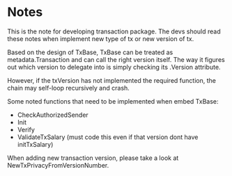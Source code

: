 # Notes

This is the note for developing transaction package. The devs should read these notes when implement new type of tx or new version of tx.

Based on the design of TxBase, TxBase can be treated as metadata.Transaction and can call the right version itself. The way it figures out which version to delegate into is simply checking its .Version attribute.

However, if the txVersion has not implemented the required function, the chain may self-loop recursively and crash.

Some noted functions that need to be implemented when embed TxBase:

- CheckAuthorizedSender
- Init
- Verify
- ValidateTxSalary (must code this even if that version dont have initTxSalary)

When adding new transaction version, please take a look at NewTxPrivacyFromVersionNumber.
